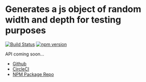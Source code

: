# Generates a js object of random width and depth for testing purposes

[![Build Status](https://circleci.com/gh/cthulhu-bot/random-object.svg?style=shield&circle-token=8fee310ddb2131b781430227252018b430baa094)](https://circleci.com/gh/cthulhu-bot/random-object)
[![npm version](https://badge.fury.io/js/random-object.svg)](https://badge.fury.io/js/random-object)

API coming soon...

* [Github](https://github.com/cthulhu-bot/random-object)
* [CircleCI](https://circleci.com/gh/cthulhu-bot/random-object)
* [NPM Package Repo](https://www.npmjs.com/package/random-object)
